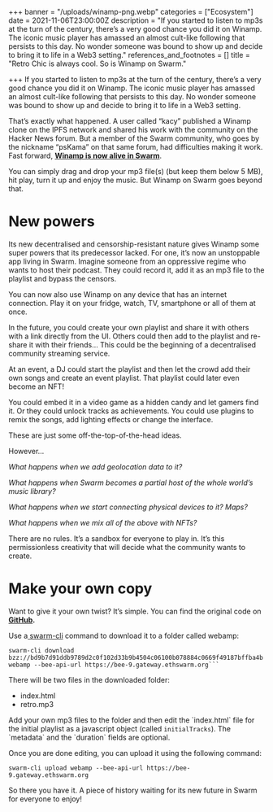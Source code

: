 +++
banner = "/uploads/winamp-png.webp"
categories = ["Ecosystem"]
date = 2021-11-06T23:00:00Z
description = "If you started to listen to mp3s at the turn of the century, there’s a very good chance you did it on Winamp. The iconic music player has amassed an almost cult-like following that persists to this day. No wonder someone was bound to show up and decide to bring it to life in a Web3 setting."
references_and_footnotes = []
title = "Retro Chic is always cool. So is Winamp on Swarm."

+++
If you started to listen to mp3s at the turn of the century, there’s a very good chance you did it on Winamp. The iconic music player has amassed an almost cult-like following that persists to this day. No wonder someone was bound to show up and decide to bring it to life in a Web3 setting.

That’s exactly what happened. A user called “kacy” published a Winamp clone on the IPFS network and shared his work with the community on the Hacker News forum. But a member of the Swarm community, who goes by the nickname “psKama” on that same forum, had difficulties making it work. Fast forward, [**Winamp is now alive in Swarm**](https://bee-9.gateway.ethswarm.org/bzz/bd9b7d91ddb9789d2c0f102d33b9b4504c06100b078884c0669f49187bffba4b/).

You can simply drag and drop your mp3 file(s) (but keep them below 5 MB), hit play, turn it up and enjoy the music. But Winamp on Swarm goes beyond that.

# New powers

Its new decentralised and censorship-resistant nature gives Winamp some super powers that its predecessor lacked. For one, it’s now an unstoppable app living in Swarm. Imagine someone from an oppressive regime who wants to host their podcast. They could record it, add it as an mp3 file to the playlist and bypass the censors.

You can now also use Winamp on any device that has an internet connection. Play it on your fridge, watch, TV, smartphone or all of them at once.

In the future, you could create your own playlist and share it with others with a link directly from the UI. Others could then add to the playlist and re-share it with their friends… This could be the beginning of a decentralised community streaming service.

At an event, a DJ could start the playlist and then let the crowd add their own songs and create an event playlist. That playlist could later even become an NFT!

You could embed it in a video game as a hidden candy and let gamers find it. Or they could unlock tracks as achievements. You could use plugins to remix the songs, add lighting effects or change the interface.

These are just some off-the-top-of-the-head ideas.

However…

_What happens when we add geolocation data to it?_

_What happens when Swarm becomes a partial host of the whole world’s music library?_

_What happens when we start connecting physical devices to it? Maps?_

_What happens when we mix all of the above with NFTs?_

There are no rules. It’s a sandbox for everyone to play in. It’s this permissionless creativity that will decide what the community wants to create.

# Make your own copy

Want to give it your own twist? It’s simple. You can find the original code on [**GitHub**](https://github.com/captbaritone/webamp)**.**

Use a[ swarm-cli](https://github.com/ethersphere/swarm-cli) command to download it to a folder called webamp:

    swarm-cli download bzz://bd9b7d91ddb9789d2c0f102d33b9b4504c06100b078884c0669f49187bffba4b webamp --bee-api-url https://bee-9.gateway.ethswarm.org```

There will be two files in the downloaded folder:

* index.html
* retro.mp3

Add your own mp3 files to the folder and then edit the \`index.html\` file for the initial playlist as a javascript object (called `initialTracks`). The \`metadata\` and the \`duration\` fields are optional.

Once you are done editing, you can upload it using the following command:

    swarm-cli upload webamp --bee-api-url https://bee-9.gateway.ethswarm.org

So there you have it. A piece of history waiting for its new future in Swarm for everyone to enjoy!